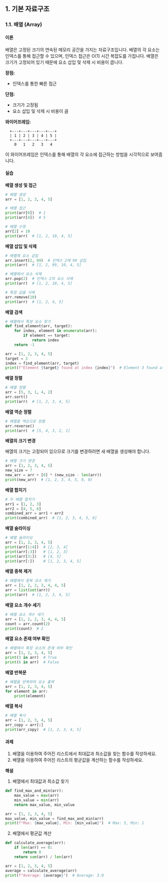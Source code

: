 ## 1. 기본 자료구조

### 1.1. 배열 (Array)

#### 이론

배열은 고정된 크기의 연속된 메모리 공간을 가지는 자료구조입니다. 배열의 각 요소는 인덱스를 통해 접근할 수 있으며, 인덱스 접근은 O(1) 시간 복잡도를 가집니다. 배열은 크기가 고정되어 있기 때문에 요소 삽입 및 삭제 시 비용이 큽니다.

**장점:**
- 인덱스를 통한 빠른 접근

**단점:**
- 크기가 고정됨
- 요소 삽입 및 삭제 시 비용이 큼

**와이어프레임:**

```
  +---+---+---+---+---+
  | 1 | 2 | 3 | 4 | 5 |
  +---+---+---+---+---+
    0   1   2   3   4
```

이 와이어프레임은 인덱스를 통해 배열의 각 요소에 접근하는 방법을 시각적으로 보여줍니다.

#### 실습

**배열 생성 및 접근**

```python
# 배열 생성
arr = [1, 2, 3, 4, 5]

# 배열 접근
print(arr[0])  # 1
print(arr[4])  # 5

# 배열 수정
arr[2] = 10
print(arr)  # [1, 2, 10, 4, 5]
```

**배열 삽입 및 삭제**

```python
# 배열에 요소 삽입
arr.insert(2, 99)  # 인덱스 2에 99 삽입
print(arr)  # [1, 2, 99, 10, 4, 5]

# 배열에서 요소 삭제
arr.pop(2)  # 인덱스 2의 요소 삭제
print(arr)  # [1, 2, 10, 4, 5]

# 특정 값을 삭제
arr.remove(10)
print(arr)  # [1, 2, 4, 5]
```

**배열 검색**

```python
# 배열에서 특정 요소 찾기
def find_element(arr, target):
    for index, element in enumerate(arr):
        if element == target:
            return index
    return -1

arr = [1, 2, 3, 4, 5]
target = 3
index = find_element(arr, target)
print(f"Element {target} found at index {index}")  # Element 3 found at index 2
```

**배열 정렬**

```python
# 배열 정렬
arr = [5, 3, 1, 4, 2]
arr.sort()
print(arr)  # [1, 2, 3, 4, 5]
```

**배열 역순 정렬**

```python
# 배열을 역순으로 정렬
arr.reverse()
print(arr)  # [5, 4, 3, 2, 1]
```

**배열의 크기 변경**

배열의 크기는 고정되어 있으므로 크기를 변경하려면 새 배열을 생성해야 합니다.

```python
# 배열 크기 변경
arr = [1, 2, 3, 4, 5]
new_size = 7
new_arr = arr + [0] * (new_size - len(arr))
print(new_arr)  # [1, 2, 3, 4, 5, 0, 0]
```

**배열 합치기**

```python
# 두 배열 합치기
arr1 = [1, 2, 3]
arr2 = [4, 5, 6]
combined_arr = arr1 + arr2
print(combined_arr)  # [1, 2, 3, 4, 5, 6]
```

**배열 슬라이싱**

```python
# 배열 슬라이싱
arr = [1, 2, 3, 4, 5]
print(arr[1:4])  # [2, 3, 4]
print(arr[:3])   # [1, 2, 3]
print(arr[3:])   # [4, 5]
print(arr[:])    # [1, 2, 3, 4, 5]
```

**배열 중복 제거**

```python
# 배열에서 중복 요소 제거
arr = [1, 2, 2, 3, 4, 4, 5]
arr = list(set(arr))
print(arr)  # [1, 2, 3, 4, 5]
```

**배열 요소 개수 세기**

```python
# 배열 요소 개수 세기
arr = [1, 2, 2, 3, 4, 4, 5]
count = arr.count(2)
print(count)  # 2
```

**배열 요소 존재 여부 확인**

```python
# 배열에서 특정 요소의 존재 여부 확인
arr = [1, 2, 3, 4, 5]
print(3 in arr)  # True
print(6 in arr)  # False
```

**배열 반복문**

```python
# 배열을 반복하여 요소 출력
arr = [1, 2, 3, 4, 5]
for element in arr:
    print(element)
```

**배열 복사**

```python
# 배열 복사
arr = [1, 2, 3, 4, 5]
arr_copy = arr[:]
print(arr_copy)  # [1, 2, 3, 4, 5]
```

#### 과제

1. 배열을 이용하여 주어진 리스트에서 최대값과 최소값을 찾는 함수를 작성하세요.
2. 배열을 이용하여 주어진 리스트의 평균값을 계산하는 함수를 작성하세요.

**해설**

1. 배열에서 최대값과 최소값 찾기

```python
def find_max_and_min(arr):
    max_value = max(arr)
    min_value = min(arr)
    return max_value, min_value

arr = [1, 2, 3, 4, 5]
max_value, min_value = find_max_and_min(arr)
print(f"Max: {max_value}, Min: {min_value}")  # Max: 5, Min: 1
```

2. 배열에서 평균값 계산

```python
def calculate_average(arr):
    if len(arr) == 0:
        return 0
    return sum(arr) / len(arr)

arr = [1, 2, 3, 4, 5]
average = calculate_average(arr)
print(f"Average: {average}")  # Average: 3.0
```
